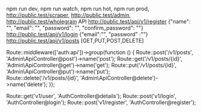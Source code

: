 npm run dev, 
npm run watch,
npm run hot,
npm run prod,
http://public.test/scraper,
http://public.test/admin,
http://public.test/wholegrain
API 
http://public.test/api/v1/register  {"name": "", "email": "", "password": "", "confirm_password": ""}
http://public.test/api/v1/login  {"email":"", "password" :""}
http://public.test/api/v1/posts [GET,PUT,POST,DELETE] 

Route::middleware(['auth:api'])->group(function () {
    Route::post('/v1/posts', 'Admin\ApiController@post')->name('post');
    Route::get('/v1/posts/{id}', 'Admin\ApiController@get')->name('get');
    Route::put('/v1/posts/{id}', 'Admin\ApiController@put')->name('put');   
    Route::delete('/v1/posts/{id}', 'Admin\ApiController@delete')->name('delete'); 
});

Route::get('v1/user', 'AuthController@details');
Route::post('v1/login', 'AuthController@login');
Route::post('v1/register', 'AuthController@register');
